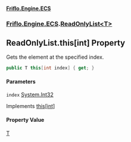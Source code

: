 #### [Friflo.Engine.ECS](index.md 'index')
### [Friflo.Engine.ECS](Friflo.Engine.ECS.md 'Friflo.Engine.ECS').[ReadOnlyList&lt;T&gt;](ReadOnlyList_T_.md 'Friflo.Engine.ECS.ReadOnlyList<T>')

## ReadOnlyList<T>.this[int] Property

Gets the element at the specified index.

```csharp
public T this[int index] { get; }
```
#### Parameters

<a name='Friflo.Engine.ECS.ReadOnlyList_T_.this[int].index'></a>

`index` [System.Int32](https://docs.microsoft.com/en-us/dotnet/api/System.Int32 'System.Int32')

Implements [this[int]](https://docs.microsoft.com/en-us/dotnet/api/System.Collections.Generic.IReadOnlyList-1.Item#System_Collections_Generic_IReadOnlyList_1_Item_System_Int32_ 'System.Collections.Generic.IReadOnlyList`1.Item(System.Int32)')

#### Property Value
[T](ReadOnlyList_T_.md#Friflo.Engine.ECS.ReadOnlyList_T_.T 'Friflo.Engine.ECS.ReadOnlyList<T>.T')